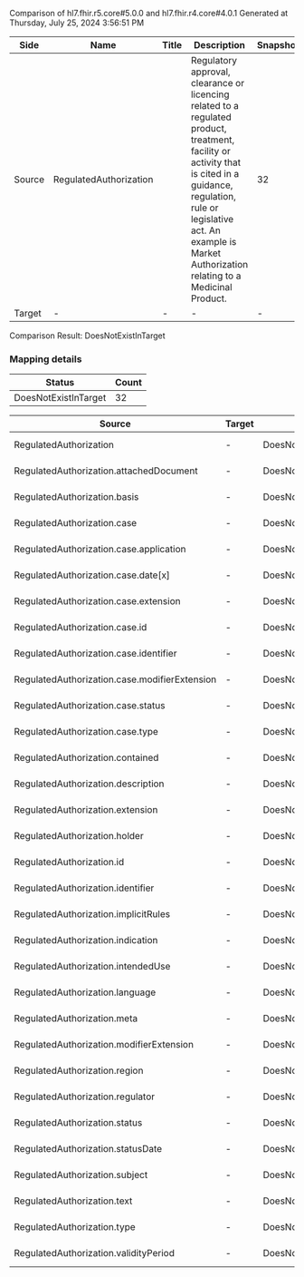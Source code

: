 Comparison of hl7.fhir.r5.core#5.0.0 and hl7.fhir.r4.core#4.0.1
Generated at Thursday, July 25, 2024 3:56:51 PM

| Side | Name | Title | Description | Snapshot | Differential |
| --- | --- | --- | --- | --- | --- |
| Source | RegulatedAuthorization |  | Regulatory approval, clearance or licencing related to a regulated product, treatment, facility or activity that is cited in a guidance, regulation, rule or legislative act. An example is Market Authorization relating to a Medicinal Product. | 32 | 21 |
| Target | - | - | - | - | - |


Comparison Result: DoesNotExistInTarget


### Mapping details

| Status | Count |
| ------ | ----- |
DoesNotExistInTarget | 32 |


| Source | Target | Status | Message |
| ------ | ------ | ------ | ------- |
| RegulatedAuthorization | - | DoesNotExistInTarget | RegulatedAuthorization does not exist in target and has no mapping |
| RegulatedAuthorization.attachedDocument | - | DoesNotExistInTarget | RegulatedAuthorization.attachedDocument does not exist in target and has no mapping |
| RegulatedAuthorization.basis | - | DoesNotExistInTarget | RegulatedAuthorization.basis does not exist in target and has no mapping |
| RegulatedAuthorization.case | - | DoesNotExistInTarget | RegulatedAuthorization.case does not exist in target and has no mapping |
| RegulatedAuthorization.case.application | - | DoesNotExistInTarget | RegulatedAuthorization.case.application does not exist in target and has no mapping |
| RegulatedAuthorization.case.date[x] | - | DoesNotExistInTarget | RegulatedAuthorization.case.date[x] does not exist in target and has no mapping |
| RegulatedAuthorization.case.extension | - | DoesNotExistInTarget | RegulatedAuthorization.case.extension does not exist in target and has no mapping |
| RegulatedAuthorization.case.id | - | DoesNotExistInTarget | RegulatedAuthorization.case.id does not exist in target and has no mapping |
| RegulatedAuthorization.case.identifier | - | DoesNotExistInTarget | RegulatedAuthorization.case.identifier does not exist in target and has no mapping |
| RegulatedAuthorization.case.modifierExtension | - | DoesNotExistInTarget | RegulatedAuthorization.case.modifierExtension does not exist in target and has no mapping |
| RegulatedAuthorization.case.status | - | DoesNotExistInTarget | RegulatedAuthorization.case.status does not exist in target and has no mapping |
| RegulatedAuthorization.case.type | - | DoesNotExistInTarget | RegulatedAuthorization.case.type does not exist in target and has no mapping |
| RegulatedAuthorization.contained | - | DoesNotExistInTarget | RegulatedAuthorization.contained does not exist in target and has no mapping |
| RegulatedAuthorization.description | - | DoesNotExistInTarget | RegulatedAuthorization.description does not exist in target and has no mapping |
| RegulatedAuthorization.extension | - | DoesNotExistInTarget | RegulatedAuthorization.extension does not exist in target and has no mapping |
| RegulatedAuthorization.holder | - | DoesNotExistInTarget | RegulatedAuthorization.holder does not exist in target and has no mapping |
| RegulatedAuthorization.id | - | DoesNotExistInTarget | RegulatedAuthorization.id does not exist in target and has no mapping |
| RegulatedAuthorization.identifier | - | DoesNotExistInTarget | RegulatedAuthorization.identifier does not exist in target and has no mapping |
| RegulatedAuthorization.implicitRules | - | DoesNotExistInTarget | RegulatedAuthorization.implicitRules does not exist in target and has no mapping |
| RegulatedAuthorization.indication | - | DoesNotExistInTarget | RegulatedAuthorization.indication does not exist in target and has no mapping |
| RegulatedAuthorization.intendedUse | - | DoesNotExistInTarget | RegulatedAuthorization.intendedUse does not exist in target and has no mapping |
| RegulatedAuthorization.language | - | DoesNotExistInTarget | RegulatedAuthorization.language does not exist in target and has no mapping |
| RegulatedAuthorization.meta | - | DoesNotExistInTarget | RegulatedAuthorization.meta does not exist in target and has no mapping |
| RegulatedAuthorization.modifierExtension | - | DoesNotExistInTarget | RegulatedAuthorization.modifierExtension does not exist in target and has no mapping |
| RegulatedAuthorization.region | - | DoesNotExistInTarget | RegulatedAuthorization.region does not exist in target and has no mapping |
| RegulatedAuthorization.regulator | - | DoesNotExistInTarget | RegulatedAuthorization.regulator does not exist in target and has no mapping |
| RegulatedAuthorization.status | - | DoesNotExistInTarget | RegulatedAuthorization.status does not exist in target and has no mapping |
| RegulatedAuthorization.statusDate | - | DoesNotExistInTarget | RegulatedAuthorization.statusDate does not exist in target and has no mapping |
| RegulatedAuthorization.subject | - | DoesNotExistInTarget | RegulatedAuthorization.subject does not exist in target and has no mapping |
| RegulatedAuthorization.text | - | DoesNotExistInTarget | RegulatedAuthorization.text does not exist in target and has no mapping |
| RegulatedAuthorization.type | - | DoesNotExistInTarget | RegulatedAuthorization.type does not exist in target and has no mapping |
| RegulatedAuthorization.validityPeriod | - | DoesNotExistInTarget | RegulatedAuthorization.validityPeriod does not exist in target and has no mapping |

